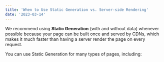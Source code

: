 ```yaml
---
title: 'When to Use Static Generation vs. Server-side Rendering'
date: '2023-03-14'
---
```


We recommend using **Static Generation** (with and without data)
whenever possible because your page can be built once and served by
CDNs, which makes it much faster than having a server render the page
on every request.

You can use Static Generation for many types of pages, including:

